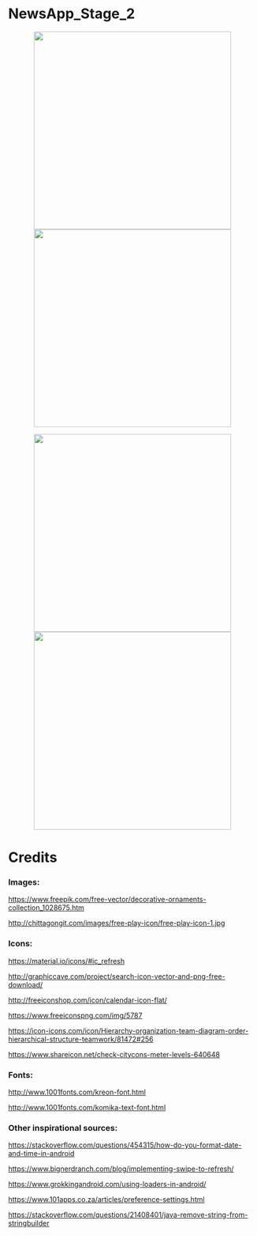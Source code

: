 # NewsApp_Stage_2

<p align="middle">
  <img src="../master/app/src/main/res/raw/portrait1.jpg" width="400" />
  <img src="../master/app/src/main/res/raw/portrait2.jpg" width="400" /> 
</p>

<p align="middle">
  <img src="../master/app/src/main/res/raw/portrait3.jpg" width="400" />
  <img src="../master/app/src/main/res/raw/portrait4.jpg" width="400" /> 
</p>

# Credits

### Images:

https://www.freepik.com/free-vector/decorative-ornaments-collection_1028675.htm

http://chittagongit.com/images/free-play-icon/free-play-icon-1.jpg

### Icons:

https://material.io/icons/#ic_refresh

http://graphiccave.com/project/search-icon-vector-and-png-free-download/

http://freeiconshop.com/icon/calendar-icon-flat/

https://www.freeiconspng.com/img/5787

https://icon-icons.com/icon/Hierarchy-organization-team-diagram-order-hierarchical-structure-teamwork/81472#256

https://www.shareicon.net/check-citycons-meter-levels-640648

### Fonts:

http://www.1001fonts.com/kreon-font.html

http://www.1001fonts.com/komika-text-font.html

### Other inspirational sources:

https://stackoverflow.com/questions/454315/how-do-you-format-date-and-time-in-android

https://www.bignerdranch.com/blog/implementing-swipe-to-refresh/

https://www.grokkingandroid.com/using-loaders-in-android/

https://www.101apps.co.za/articles/preference-settings.html

https://stackoverflow.com/questions/21408401/java-remove-string-from-stringbuilder


